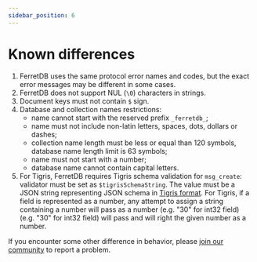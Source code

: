 ```yaml
---
sidebar_position: 6
---
```


# Known differences

1. FerretDB uses the same protocol error names and codes, but the exact error messages may be different in some cases.
2. FerretDB does not support NUL (`\0`) characters in strings.
3. Document keys must not contain `$` sign.
4. Database and collection names restrictions:
   * name cannot start with the reserved prefix `_ferretdb_`;
   * name must not include non-latin letters, spaces, dots, dollars or dashes;
   * collection name length must be less or equal than 120 symbols, database name length limit is 63 symbols;
   * name must not start with a number;
   * database name cannot contain capital letters.
5. For Tigris, FerretDB requires Tigris schema validation for `msg_create`: validator must be set as `$tigrisSchemaString`.
   The value must be a JSON string representing JSON schema in [Tigris format](https://docs.tigrisdata.com/overview/schema).
For Tigris, if a field is represented as a number, any attempt to assign a string containing a number will pass as a number (e.g. "30" for int32 field)
   (e.g. "30" for int32 field) will pass and will right the given number as a number.

If you encounter some other difference in behavior,
please [join our community](https://github.com/FerretDB/FerretDB#community) to report a problem.
